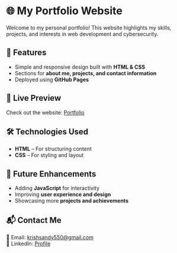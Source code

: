# 🌐 My Portfolio Website  

Welcome to my personal portfolio! This website highlights my skills, projects, and interests in web development and cybersecurity.  

## 📌 Features  
- Simple and responsive design built with **HTML & CSS**  
- Sections for **about me, projects, and contact information**  
- Deployed using **GitHub Pages**  

## 🔗 Live Preview  
Check out the website: [Portfolio](SanthiyaKrishnamoorthy.github.io)  

## 🛠️ Technologies Used  
- **HTML** – For structuring content  
- **CSS** – For styling and layout  

## 🚀 Future Enhancements  
- Adding **JavaScript** for interactivity  
- Improving **user experience and design**  
- Showcasing more **projects and achievements**  

## 📬 Contact Me  
📧 Email: krishsandy550@gmail.com  
💼 LinkedIn: [Profile](santhiya-k-6782b1256/)  
